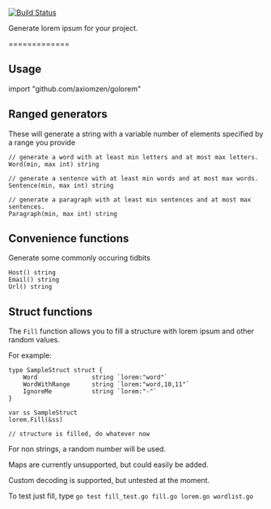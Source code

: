 
[![Build Status](https://travis-ci.org/axiomzen/golorem.png)](https://travis-ci.org/axiomzen/golorem)

Generate lorem ipsum for your project.

=============

Usage
-----
import "github.com/axiomzen/golorem"


Ranged generators
-----------------
These will generate a string with a variable number 
of elements specified by a range you provide

    // generate a word with at least min letters and at most max letters.
    Word(min, max int) string  

	// generate a sentence with at least min words and at most max words.
	Sentence(min, max int) string

	// generate a paragraph with at least min sentences and at most max sentences.
	Paragraph(min, max int) string


Convenience functions
---------------------
Generate some commonly occuring tidbits

    Host() string
    Email() string
    Url() string


Struct functions
---------------------
The `Fill` function allows you to fill a structure with lorem ipsum and other random values.

For example:

```
type SampleStruct struct {
	Word               string `lorem:"word"`
	WordWithRange      string `lorem:"word,10,11"`
	IgnoreMe 		   string `lorem:"-"`
}

var ss SampleStruct
lorem.Fill(&ss)

// structure is filled, do whatever now
```

For non strings, a random number will be used.

Maps are currently unsupported, but could easily be added.

Custom decoding is supported, but untested at the moment.

To test just fill, type `go test fill_test.go fill.go lorem.go wordlist.go`
